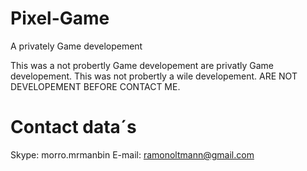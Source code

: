 # Pixel-Game
A privately Game developement


This was a not probertly Game developement are privatly Game developement.
This was not probertly a wile developement.
ARE NOT DEVELOPEMENT BEFORE CONTACT ME.
# Contact data´s
Skype: morro.mrmanbin
E-mail: ramonoltmann@gmail.com
